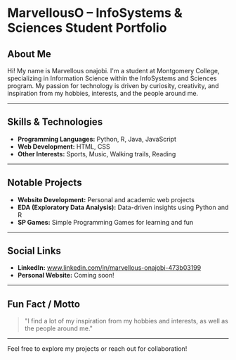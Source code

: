 # MarvellousO – InfoSystems & Sciences Student Portfolio

## About Me

Hi! My name is Marvellous onajobi. I'm a student at Montgomery College, specializing in Information Science within the InfoSystems and Sciences program. My passion for technology is driven by curiosity, creativity, and inspiration from my hobbies, interests, and the people around me.

---

## Skills & Technologies

- **Programming Languages:** Python, R, Java, JavaScript  
- **Web Development:** HTML, CSS  
- **Other Interests:** Sports, Music, Walking trails, Reading

---

## Notable Projects

- **Website Development:** Personal and academic web projects
- **EDA (Exploratory Data Analysis):** Data-driven insights using Python and R
- **SP Games:** Simple Programming Games for learning and fun

---

## Social Links

- **LinkedIn:** www.linkedin.com/in/marvellous-onajobi-473b03199 
- **Personal Website:** Coming soon!

---

## Fun Fact / Motto

> "I find a lot of my inspiration from my hobbies and interests, as well as the people around me."

---

Feel free to explore my projects or reach out for collaboration!
